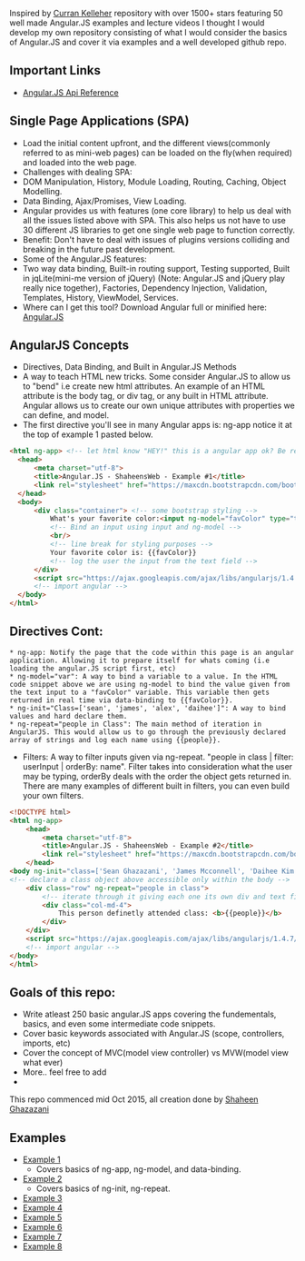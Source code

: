 Inspired by [Curran Kelleher](https://github.com/curran/portfolio) repository with over 1500+ stars featuring 50 well made Angular.JS examples and lecture videos I thought I would develop my own repository consisting of what I would consider the basics of Angular.JS and cover it via examples and a well developed github repo.

## Important Links
  * [Angular.JS Api Reference](https://docs.angularjs.org/api)

## Single Page Applications (SPA)
 * Load the initial content upfront, and the different views(commonly referred to as mini-web pages) can be loaded on the fly(when required) and loaded into the web page.
 * Challenges with dealing SPA: 
  * DOM Manipulation, History, Module Loading, Routing, Caching, Object Modelling.
  * Data Binding, Ajax/Promises, View Loading. 
 * Angular provides us with features (one core library) to help us deal with all the issues listed above with SPA. This also helps us not have to use 30 different JS libraries to get one single web page to function correctly. 
  * Benefit: Don't have to deal with issues of plugins versions colliding and breaking in the future past development.
 * Some of the Angular.JS features:
  * Two way data binding, Built-in routing support, Testing supported, Built in jqLite(mini-me version of jQuery) (Note: Angular.JS and jQuery play really nice together), Factories, Dependency Injection, Validation, Templates, History, ViewModel, Services. 
  * Where can I get this tool? Download Angular full or minified here: [Angular.JS](http://angularjs.org)

## AngularJS Concepts
 * Directives, Data Binding, and Built in Angular.JS Methods 
  * A way to teach HTML new tricks. Some consider Angular.JS to allow us to "bend" i.e create new html attributes. An example of an HTML attribute is the body tag, or div tag, or any built in HTML attribute. Angular allows us to create our own unique attributes with properties we can define, and model. 
  * The first directive you'll see in many Angular apps is: ng-app notice it at the top of example 1 pasted below. 
  ```html
 <html ng-app> <!-- let html know "HEY!" this is a angular app ok? Be ready.. -->
	<head> 
	    <meta charset="utf-8"> 
	    <title>Angular.JS - ShaheensWeb - Example #1</title>
		<link rel="stylesheet" href="https://maxcdn.bootstrapcdn.com/bootstrap/3.3.5/css/bootstrap.min.css"> 
	</head>
	<body>
		<div class="container"> <!-- some bootstrap styling --> 
		    What's your favorite color:<input ng-model="favColor" type="text"/> 
    	    <!-- Bind an input using input and ng-model -->
		    <br/> 
		    <!-- line break for styling purposes -->
    		Your favorite color is: {{favColor}} 
    		<!-- log the user the input from the text field -->
 		</div>
  		<script src="https://ajax.googleapis.com/ajax/libs/angularjs/1.4.7/angular.min.js"></script> 
  		<!-- import angular -->
	</body>
</html>
 ```
 ## Directives Cont:
 	* ng-app: Notify the page that the code within this page is an angular application. Allowing it to prepare itself for whats coming (i.e loading the angular.JS script first, etc)
 	* ng-model="var": A way to bind a variable to a value. In the HTML code snippet above we are using ng-model to bind the value given from the text input to a "favColor" variable. This variable then gets returned in real time via data-binding to {{favColor}}. 
 	* ng-init="Class=['sean', 'james', 'alex', 'daihee']": A way to bind values and hard declare them. 
 	* ng-repeat="people in Class": The main method of iteration in AngularJS. This would allow us to go through the previously declared array of strings and log each name using {{people}}. 
  * Filters: A way to filter inputs given via ng-repeat. "people in class | filter: userInput | orderBy: name". Filter takes into consideration what the user may be typing, orderBy deals with the order the object gets returned in. There are many examples of different built in filters, you can even build your own filters. 
```html
<!DOCTYPE html>
<html ng-app> 
	<head> 
    	<meta charset="utf-8"> 
    	<title>Angular.JS - ShaheensWeb - Example #2</title>
	    <link rel="stylesheet" href="https://maxcdn.bootstrapcdn.com/bootstrap/3.3.5/css/bootstrap.min.css"> 
	</head>
<body ng-init="class=['Sean Ghazazani', 'James Mcconnell', 'Daihee Kim', 'Alex Carlucci', 'Nick Corneau']">
<!-- declare a class object above accessible only within the body -->
	<div class="row" ng-repeat="people in class">  
  		<!-- iterate through it giving each one its own div and text field -->
  		<div class="col-md-4">
        	This person definetly attended class: <b>{{people}}</b>
    	</div>
    </div>
    <script src="https://ajax.googleapis.com/ajax/libs/angularjs/1.4.7/angular.min.js"></script> 
    <!-- import angular -->
</body>
</html>
 ```
 
## Goals of this repo:
  * Write atleast 250 basic angular.JS apps covering the fundementals, basics, and even some intermediate code snippets.
  * Cover basic keywords associated with Angular.JS (scope, controllers, imports, etc)
  * Cover the concept of MVC(model view controller) vs MVW(model view what ever)
  * More.. feel free to add
  * 

This repo commenced mid Oct 2015, all creation done by [Shaheen Ghazazani](http://shaheensweb.me) 

## Examples
 * [Example 1](https://github.com/ShaheensWeb/250-angularJS-examples/blob/master/example1/index-example1.html)
 	* Covers basics of ng-app, ng-model, and data-binding.
 * [Example 2](https://github.com/ShaheensWeb/250-angularJS-examples/blob/master/example2/index-example2.html)
	* Covers basics of ng-init, ng-repeat. 
 * [Example 3]()
 * [Example 4]()
 * [Example 5]()
 * [Example 6]()
 * [Example 7]()
 * [Example 8]()
